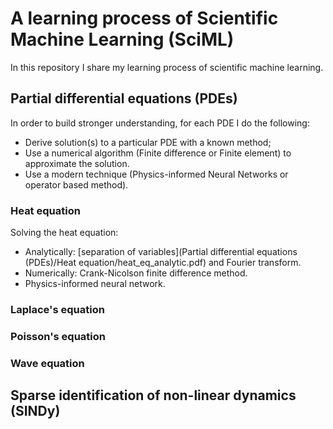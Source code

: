 # A learning process of Scientific Machine Learning (SciML)

In this repository I share my learning process of scientific machine learning.


## Partial differential equations (PDEs)

In order to build stronger understanding, for each PDE I do the following:

- Derive solution(s) to a particular PDE with a known method;
- Use a numerical algorithm (Finite difference or Finite element) to approximate the solution.
- Use a modern technique (Physics-informed Neural Networks or operator based method).

### Heat equation

Solving the heat equation:
- Analytically: [separation of variables](Partial differential equations (PDEs)/Heat equation/heat_eq_analytic.pdf) and Fourier transform.
- Numerically: Crank-Nicolson finite difference method.
- Physics-informed neural network.

### Laplace's equation

### Poisson's equation

### Wave equation

## Sparse identification of non-linear dynamics (SINDy)
